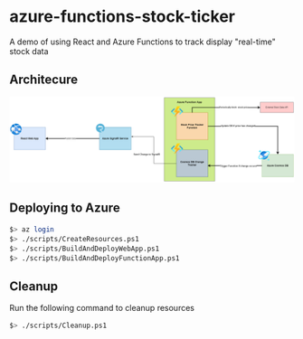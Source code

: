 # azure-functions-stock-ticker
A demo of using React and Azure Functions to track display "real-time" stock data

## Architecure
![architecture](/assets/architecture.png)

## Deploying to Azure

```bash
$> az login
$> ./scripts/CreateResources.ps1
$> ./scripts/BuildAndDeployWebApp.ps1
$> ./scripts/BuildAndDeployFunctionApp.ps1
```

## Cleanup
Run the following command to cleanup resources
```bash
$> ./scripts/Cleanup.ps1
```
